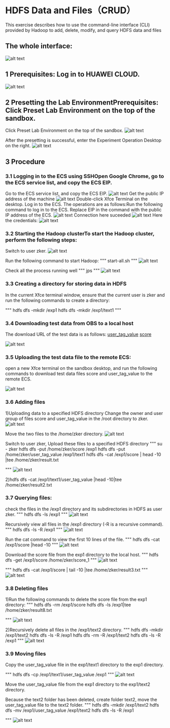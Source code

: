 # HDFS Data and Files（CRUD）
This exercise describes how to use the command-line interface (CLI) provided by Hadoop to add, delete, modify, and query HDFS data and files

## The whole interface:
![alt text](image.png)

## 1 Prerequisites: Log in to HUAWEI CLOUD.

![alt text](image-1.png)

## 2 Presetting the Lab EnvironmentPrerequisites: Click Preset Lab Environment on the top of the sandbox.
Click Preset Lab Environment on the top of the sandbox.
![alt text](image-2.png)

After the presetting is successful, enter the Experiment Operation Desktop on the right.
![alt text](image-3.png)

## 3 Procedure
### 3.1 Logging in to the ECS using SSHOpen Google Chrome, go to the ECS service list, and copy the ECS EIP.

Go to the ECS service list, and copy the ECS EIP.
![alt text](image-4.png)
Get the public IP address of the machine
![alt text](image-5.png)
Double-click Xfce Terminal on the desktop. Log in to the ECS. The operations are as follows:Run the following command to log in to the ECS. Replace EIP in the command with the public IP address of the ECS.
![alt text](image-6.png)
Connection here suceeded
![alt text](image-7.png)
Here the credentials:
![alt text](image-8.png)


### 3.2 Starting the Hadoop clusterTo start the Hadoop cluster, perform the following steps:

Switch to user zker.
![alt text](image-9.png)

Run the following command to start Hadoop:
"""
start-all.sh
"""
![alt text](image-10.png)


Check all the process running well
"""
jps
"""
![alt text](image-11.png)

### 3.3 Creating a directory for storing data in HDFS
In the current Xfce terminal window, ensure that the current user is zker and run the following commands to create a directory:

"""
hdfs dfs -mkdir /exp1
hdfs dfs -mkdir /exp1/text1
"""

### 3.4 Downloading test data from OBS to a local host
The download URL of the test data is as follows:
[user_tag_value](https://koolabsfiles.obs.ap-southeast-3.myhuaweicloud.com/bigdata/user_tag_value)
[score](https://koolabsfiles.obs.ap-southeast-3.myhuaweicloud.com/bigdata/score)

![alt text](image-12.png)

### 3.5 Uploading the test data file to the remote ECS:
open a new Xfce terminal on the sandbox desktop, and run the following commands to download test data files score and user_tag_value to the remote ECS.

![alt text](image-13.png)

### 3.6 Adding files
1)Uploading data to a specified HDFS directory
Change the owner and user group of files score and user_tag_value in the /root directory to zker.
![alt text](image-14.png)

Move the two files to the /home/zker directory.
![alt text](image-15.png)

Switch to user zker, Upload these files to a specified HDFS directory
"""
su - zker
hdfs dfs -put /home/zker/score /exp1
hdfs dfs -put /home/zker/user_tag_value /exp1/text1
hdfs dfs -cat /exp1/score | head -10 |tee /home/zker/result.txt

"""
![alt text](image-16.png)

2)hdfs dfs -cat /exp1/text1/user_tag_value |head -10|tee /home/zker/result2.txt

### 3.7 Querying files:
check the files in the /exp1 directory and its subdirectories in HDFS as user zker.
"""
hdfs dfs -ls /exp1
"""
![alt text](image-17.png)

Recursively view all files in the /exp1 directory (-R is a recursive command).
"""
hdfs dfs -ls -R /exp1
"""
![alt text](image-18.png)

Run the cat command to view the first 10 lines of the file.
"""
hdfs dfs -cat /exp1/score |head -10
"""
![alt text](image-19.png)

Download the score file from the exp1 directory to the local host.
"""
hdfs dfs -get /exp1/score /home/zker/score_1
"""
![alt text](image-20.png)

"""
hdfs dfs -cat /exp1/score | tail -10 |tee /home/zker/result3.txt
"""
![alt text](image-21.png)

### 3.8 Deleting files
1)Run the following commands to delete the score file from the exp1 directory:
"""
hdfs dfs -rm /exp1/score
hdfs dfs -ls /exp1|tee /home/zker/result8.txt

"""
![alt text](image-22.png)

2)Recursively delete all files in the /exp1/text2 directory.
"""
hdfs dfs -mkdir /exp1/text2
hdfs dfs -ls -R /exp1
hdfs dfs -rm -R /exp1/text2
hdfs dfs -ls -R /exp1
"""
![alt text](image-23.png)

### 3.9 Moving files

Copy the user_tag_value file in the exp1/text1 directory to the exp1 directory.

"""
hdfs dfs -cp /exp1/text1/user_tag_value /exp1
"""
![alt text](image-24.png)

Move the user_tag_value file from the exp1 directory to the exp1/text2 directory.

Because the text2 folder has been deleted, create folder text2, move the user_tag_value file to the text2 folder.
"""
hdfs dfs -mkdir /exp1/text2
hdfs dfs -mv /exp1/user_tag_value /exp1/text2
hdfs dfs -ls -R /exp1

"""
![alt text](image-25.png)